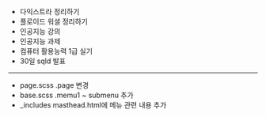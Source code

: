 * 다익스트라 정리하기
* 플로이드 워셜 정리하기
* 인공지능 강의
* 인공지능 과제
* 컴퓨터 활용능력 1급 실기
* 30일 sqld 발표
* * * 
* page.scss .page 변경
* base.scss .memu1 ~ submenu 추가
* _includes masthead.html에 메뉴 관련 내용 추가
